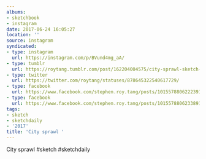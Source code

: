 ```yaml
---
albums:
- sketchbook
- instagram
date: 2017-06-24 16:05:27
location: ''
source: instagram
syndicated:
- type: instagram
  url: https://instagram.com/p/BVund4mg_aA/
- type: tumblr
  url: https://roytang.tumblr.com/post/162204004575/city-sprawl-sketch-sketchdaily
- type: twitter
  url: https://twitter.com/roytang/statuses/878645322540617729/
- type: facebook
  url: https://www.facebook.com/stephen.roy.tang/posts/10155788062223912:0
- type: facebook
  url: https://www.facebook.com/stephen.roy.tang/posts/10155788062338912
tags:
- sketch
- sketchdaily
- '2017'
title: 'City sprawl '
---
```


City sprawl #sketch #sketchdaily